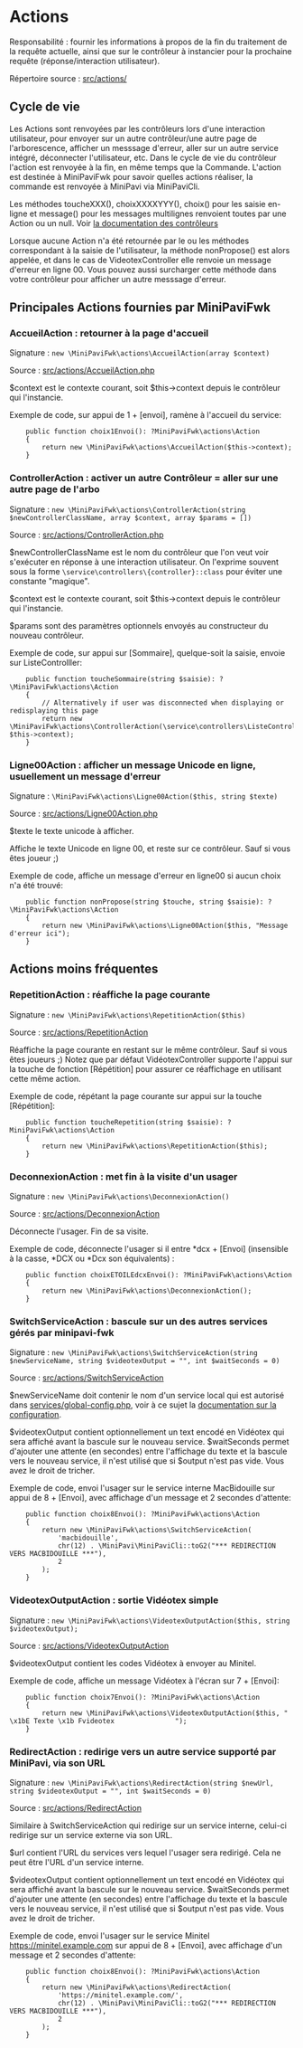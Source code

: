 # Actions

Responsabilité : fournir les informations à propos de la fin du traitement de la requête actuelle, ainsi que sur le contrôleur à instancier pour la prochaine requête (réponse/interaction utilisateur).

Répertoire source : [src/actions/](../../src/actions/)



## Cycle de vie
Les Actions sont renvoyées par les contrôleurs lors d'une interaction utilisateur, pour envoyer sur un autre contrôleur/une autre page de l'arborescence, afficher un messsage d'erreur, aller sur un autre service intégré, déconnecter l'utilisateur, etc.
Dans le cycle de vie du contrôleur l'action est renvoyée à la fin, en même temps que la Commande.
L'action est destinée à MiniPaviFwk pour savoir quelles actions réaliser, la commande est renvoyée à MiniPavi via MiniPaviCli.

Les méthodes toucheXXX(), choixXXXXYYY(), choix() pour les saisie en-ligne et message() pour les messages multilignes renvoient toutes par une Action ou un null.
Voir [la documentation des contrôleurs](./Controllers.md)

Lorsque aucune Action n'a été retournée par le ou les méthodes correspondant à la saisie de l'utilisateur, la méthode nonPropose() est alors appelée, et dans le cas de VideotexController elle renvoie un message d'erreur en ligne 00.
Vous pouvez aussi surcharger cette méthode dans votre contrôleur pour afficher un autre messsage d'erreur.


## Principales Actions fournies par MiniPaviFwk

### AccueilAction : retourner à la page d'accueil
Signature : `new \MiniPaviFwk\actions\AccueilAction(array $context)`

Source : [src/actions/AccueilAction.php](../../src/actions/AccueilAction.php)

$context est le contexte courant, soit $this->context depuis le contrôleur qui l'instancie.

Exemple de code, sur appui de 1 + [envoi], ramène à l'accueil du service:
```
    public function choix1Envoi(): ?MiniPaviFwk\actions\Action
    {
        return new \MiniPaviFwk\actions\AccueilAction($this->context);
    }
```


### ControllerAction : activer un autre Contrôleur = aller sur une autre page de l'arbo
Signature : `new \MiniPaviFwk\actions\ControllerAction(string $newControllerClassName, array $context, array $params = [])`

Source : [src/actions/ControllerAction.php](../../src/actions/ControllerAction.php)

$newControllerClassName est le nom du contrôleur que l'on veut voir s'exécuter en réponse à une interaction utilisateur.
On l'exprime souvent sous la forme `\service\controllers\{controller}::class` pour éviter une constante "magique".

$context est le contexte courant, soit $this->context depuis le contrôleur qui l'instancie.

$params sont des paramètres optionnels envoyés au constructeur du nouveau contrôleur.

Exemple de code, sur appui sur [Sommaire], quelque-soit la saisie, envoie sur ListeControlller:
```
    public function toucheSommaire(string $saisie): ?\MiniPaviFwk\actions\Action
    {
        // Alternatively if user was disconnected when displaying or redisplaying this page
        return new \MiniPaviFwk\actions\ControllerAction(\service\controllers\ListeController::class, $this->context);
    }
```


### Ligne00Action : afficher un message Unicode en ligne, usuellement un message d'erreur
Signature : `\MiniPaviFwk\actions\Ligne00Action($this, string $texte)`

Source : [src/actions/Ligne00Action.php](../../src/actions/Ligne00Action.php)

$texte le texte unicode à afficher.

Affiche le texte Unicode en ligne 00, et reste sur ce contrôleur. Sauf si vous êtes joueur ;)

Exemple de code, affiche un message d'erreur en ligne00 si aucun choix n'a été trouvé:
```
    public function nonPropose(string $touche, string $saisie): ?\MiniPaviFwk\actions\Action
    {
        return new \MiniPaviFwk\actions\Ligne00Action($this, "Message d'erreur ici");
    }
```


## Actions moins fréquentes

### RepetitionAction : réaffiche la page courante
Signature : `new \MiniPaviFwk\actions\RepetitionAction($this)`

Source : [src/actions/RepetitionAction](../../src/actions/RepetitionAction.php)

Réaffiche la page courante en restant sur le même contrôleur. Sauf si vous êtes joueurs ;)
Notez que par défaut VidéotexController supporte l'appui sur la touche de fonction [Répétition] pour assurer ce réaffichage en utilisant cette même action.

Exemple de code, répétant la page courante sur appui sur la touche [Répétition]:
```
    public function toucheRepetition(string $saisie): ?MiniPaviFwk\actions\Action
    {
        return new \MiniPaviFwk\actions\RepetitionAction($this);
    }
```


### DeconnexionAction : met fin à la visite d'un usager
Signature : `new \MiniPaviFwk\actions\DeconnexionAction()`

Source : [src/actions/DeconnexionAction](../../src/actions/DeconnexionAction.php)

Déconnecte l'usager. Fin de sa visite.

Exemple de code, déconnecte l'usager si il entre *dcx + [Envoi] (insensible à la casse, *DCX ou *Dcx son équivalents) :
```
    public function choixETOILEdcxEnvoi(): ?MiniPaviFwk\actions\Action
    {
        return new \MiniPaviFwk\actions\DeconnexionAction();
    }
```


### SwitchServiceAction : bascule sur un des autres services gérés par minipavi-fwk
Signature : `new \MiniPaviFwk\actions\SwitchServiceAction(string $newServiceName, string $videotexOutput = "", int $waitSeconds = 0)`

Source : [src/actions/SwitchServiceAction](../../src/actions/SwitchServiceAction.php)

$newServiceName doit contenir le nom d'un service local qui est autorisé dans [services/global-config.php](../../services/global-config.php), voir à ce sujet la [documentation sur la configuration](./Configurations.md).

$videotexOutput contient optionnellement un text encodé en Vidéotex qui sera affiché avant la bascule sur le nouveau service.
$waitSeconds permet d'ajouter une attente (en secondes) entre l'affichage du texte et la bascule vers le nouveau service, il n'est utilisé que si $output n'est pas vide. Vous avez le droit de tricher.

Exemple de code, envoi l'usager sur le service interne MacBidouille sur appui de 8 + [Envoi], avec affichage d'un message et 2 secondes d'attente:
```
    public function choix8Envoi(): ?MiniPaviFwk\actions\Action
    {
        return new \MiniPaviFwk\actions\SwitchServiceAction(
            'macbidouille',
            chr(12) . \MiniPavi\MiniPaviCli::toG2("*** REDIRECTION VERS MACBIDOUILLE ***"),
            2
        );
    }
```


### VideotexOutputAction : sortie Vidéotex simple
Signature : `new \MiniPaviFwk\actions\VideotexOutputAction($this, string $videotexOutput);`

Source : [src/actions/VideotexOutputAction](../../src/actions/VideotexOutputAction.php)

$videotexOutput contient les codes Vidéotex à envoyer au Minitel.

Exemple de code, affiche un message Vidéotex à l'écran sur 7 + [Envoi]:
```
    public function choix7Envoi(): ?MiniPaviFwk\actions\Action
    {
        return new \MiniPaviFwk\actions\VideotexOutputAction($this, " \x1bE Texte \x1b Fvideotex               ");
    }
```

### RedirectAction : redirige vers un autre service supporté par MiniPavi, via son URL
Signature : `new \MiniPaviFwk\actions\RedirectAction(string $newUrl, string $videotexOutput = "", int $waitSeconds = 0)`

Source : [src/actions/RedirectAction](../../src/actions/RedirectAction.php)

Similaire à SwitchServiceAction qui redirige sur un service interne, celui-ci redirige sur un service externe via son URL.

$url contient l'URL du services vers lequel l'usager sera redirigé. Cela ne peut être l'URL d'un service interne.

$videotexOutput contient optionnellement un text encodé en Vidéotex qui sera affiché avant la bascule sur le nouveau service.
$waitSeconds permet d'ajouter une attente (en secondes) entre l'affichage du texte et la bascule vers le nouveau service, il n'est utilisé que si $output n'est pas vide. Vous avez le droit de tricher.

Exemple de code, envoi l'usager sur le service Minitel https://minitel.example.com sur appui de 8 + [Envoi], avec affichage d'un message et 2 secondes d'attente:
```
    public function choix8Envoi(): ?MiniPaviFwk\actions\Action
    {
        return new \MiniPaviFwk\actions\RedirectAction(
            'https://minitel.example.com/',
            chr(12) . \MiniPavi\MiniPaviCli::toG2("*** REDIRECTION VERS MACBIDOUILLE ***"),
            2
        );
    }
```
